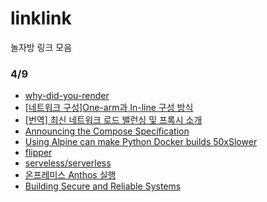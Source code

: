 # linklink
놀자방 링크 모음

### 4/9
- [why-did-you-render](https://github.com/welldone-software/why-did-you-render#readme)
- [[네트워크 구성]One-arm과 In-line 구성 방식](https://net-gate.tistory.com/37)
- [[번역] 최신 네트워크 로드 밸런싱 및 프록시 소개](https://ziwon.github.io/post/modern-network-load-balancing-and-proxying/?fbclid=IwAR1DtzK4gNtmgrHIcv7KV1CdI4yi2sq9II7p4KgwvVsEdTnlJsw3qbvfevs)
- [Announcing the Compose Specification](https://www.docker.com/blog/announcing-the-compose-specification/)
- [Using Alpine can make Python Docker builds 50xSlower](https://pythonspeed.com/articles/alpine-docker-python/)
- [flipper](https://github.com/facebook/flipper/pull/995)
- [serveless/serverless](https://github.com/serverless/serverless)
- [온프레미스 Anthos 실행](https://cloud.google.com/gke-on-prem/)
- [Building Secure and Reliable Systems](https://landing.google.com/sre/books/)